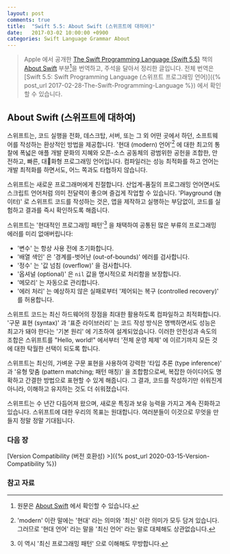 ```yaml
---
layout: post
comments: true
title:  "Swift 5.5: About Swift (스위프트에 대하여)"
date:   2017-03-02 10:00:00 +0900
categories: Swift Language Grammar About
---
```


> Apple 에서 공개한 [The Swift Programming Language (Swift 5.5)](https://docs.swift.org/swift-book/) 책의 [About Swift](https://docs.swift.org/swift-book/) 부분[^About-Swift]을 번역하고, 주석을 달아서 정리한 글입니다. 전체 번역은 [Swift 5.5: Swift Programming Language (스위프트 프로그래밍 언어)]({% post_url 2017-02-28-The-Swift-Programming-Language %}) 에서 확인할 수 있습니다.

## About Swift (스위프트에 대하여)

스위프트는, 코드 실행을 전화, 데스크탑, 서버, 또는 그 외 어떤 곳에서 하던, 소프트웨어를 작성하는 환상적인 방법을 제공합니다. '현대 (modern) 언어'[^modern] 에 대한 최고의 통찰에 폭넓은 애플 개발 문화의 지혜와 오픈-소스 공동체의 광범위한 공헌을 조합한, 안전하고, 빠른, 대화형 프로그래밍 언어입니다. 컴파일러는 성능 최적화를 하고 언어는 개발 최적화를 하면서도, 어느 쪽과도 타협하지 않습니다.

스위프트는 새로운 프로그래머에게 친절합니다. 산업계-품질의 프로그래밍 언어면서도 스크립트 언어처럼 의미 전달력이 좋으며 즐겁게 작업할 수 있습니다. 'Playground (놀이터)' 로 스위프트 코드를 작성하는 것은, 앱을 제작하고 실행하는 부담없이, 코드를 실험하고 결과를 즉시 확인하도록 해줍니다.

스위프트는 '현대적인 프로그래밍 패턴'[^modern-programming-patterns] 을 채택하여 공통된 많은 부류의 프로그래밍 에러를 미리 없애버립니다:

* '변수' 는 항상 사용 전에 초기화합니다.
* '배열 색인' 은 '경계를-벗어난 (out-of-bounds)' 에러를 검사합니다.
* '정수' 는 '값 넘침 (overflow)' 을 검사합니다.
* '옵셔널 (optional)' 은 `nil` 값을 명시적으로 처리함을 보장합니다.
* '메모리' 는 자동으로 관리합니다.
* '에러 처리' 는 예상하지 않은 실패로부터 '제어되는 복구 (controlled recovery)' 를 허용합니다.

스위프트 코드는 최신 하드웨어의 장점을 최대한 활용하도록 컴파일하고 최적화합니다. '구문 표현 (syntax)' 과 '표준 라이브러리' 는 코드 작성 방식은 명백하면서도 성능은 최고가 돼야 한다는 '기본 원리' 에 기초하여 설계되었습니다. 이러한 안전성과 속도의 조합은 스위프트를 "Hello, world!" 에서부터 '전체 운영 체제' 에 이르기까지 모든 것에 대한 탁월한 선택이 되도록 합니다.

스위프트는 최신의, 가벼운 구문 표현을 사용하여 강력한 '타입 추론 (type inference)' 과 '유형 맞춤 (pattern matching; 패턴 매칭)' 을 조합함으로써, 복잡한 아이디어도 명확하고 간결한 방법으로 표현할 수 있게 해줍니다. 그 결과, 코드를 작성하기만 쉬워진게 아니라, 이해하고 유지하는 것도 더 쉬워졌습니다.

스위프트는 수 년간 다듬어져 왔으며, 새로운 특징과 보유 능력을 가지고 계속 진화하고 있습니다. 스위프트에 대한 우리의 목표는 원대합니다. 여러분들이 이것으로 무엇을 만들지 정말 정말 기대됩니다.

### 다음 장

[Version Compatibility (버전 호환성) >]({% post_url 2020-03-15-Version-Compatibility %})

### 참고 자료

[^About-Swift]: 원문은 [About Swift](https://docs.swift.org/swift-book/) 에서 확인할 수 있습니다.

[^modern]: 'modern' 이란 말에는 '현대' 라는 의미와 '최신' 이란 의미가 모두 담겨 있습니다. 그러므로 '현대 언어' 라는 말을 '최신 언어' 라는 말로 대체해도 상관없습니다.

[^modern-programming-patterns]: 이 역시 '최신 프로그래밍 패턴' 으로 이해해도 무방합니다.
